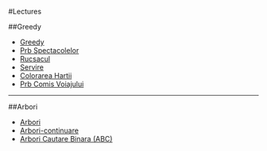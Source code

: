 #Lectures

##Greedy

- [Greedy](/school/greedy.html)
- [Prb Spectacolelor](/school/spectacole.html)
- [Rucsacul](/school/rucsacul.html)
- [Servire](/school/servire.html)
- [Colorarea Hartii](/school/colorareaHartii.html)
- [Prb Comis Voiajului](/school/comisVoiajorului.html)

-----------------------------

##Arbori

- [Arbori](/school/arbori.html)
- [Arbori-continuare](/school/arboriBinariApl.html)
- [Arbori Cautare Binara (ABC)](/school/arboriCautareBinara.html)


